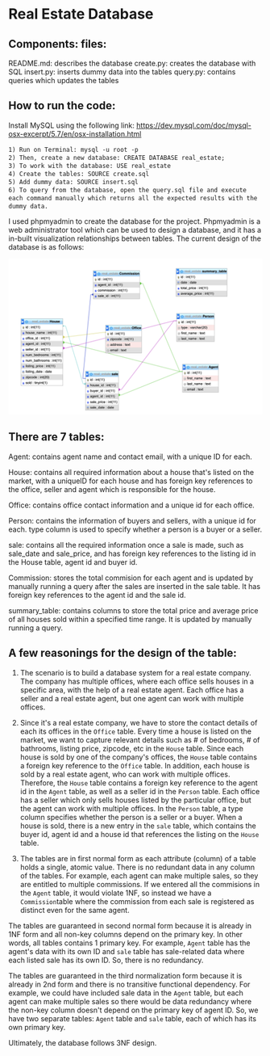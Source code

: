 # Real Estate Database 

## Components: files:

README.md: describes the database
create.py: creates the database with SQL
insert.py: inserts dummy data into the tables
query.py: contains queries which updates the tables


## How to run the code:

Install MySQL using the following link: https://dev.mysql.com/doc/mysql-osx-excerpt/5.7/en/osx-installation.html

	1) Run on Terminal: mysql -u root -p
	2) Then, create a new database: CREATE DATABASE real_estate;
	3) To work with the database: USE real_estate
	4) Create the tables: SOURCE create.sql 
	5) Add dummy data: SOURCE insert.sql
	6) To query from the database, open the query.sql file and execute each command manually which returns all the expected results with the dummy data.
	
I used phpmyadmin to create the database for the project. Phpmyadmin is a web administrator tool which can be used to design a database, and it has a in-built visualization relationships between tables. The current design of the database is as follows: 

![alt text](https://raw.githubusercontent.com/tanhakate/real_estate/master/real_estate_design.png)

## There are 7 tables:

Agent: contains agent name and contact email, with a unique ID for each. 

House: contains all required information about a house that's listed on the market, with a uniqueID for each house and has foreign key references to the office, seller and agent which is responsible for the house. 

Office: contains office contact information and a unique id for each office. 

Person: contains the information of buyers and sellers, with a unique id for each. type column is used to specify whether a person is a buyer or a seller. 

sale: contains all the required information once a sale is made, such as sale_date and sale_price, and has foreign key references to the listing id in the House table, agent id and buyer id. 

Commission: stores the total commision for each agent and is updated by manually running a query after the sales are inserted in the sale table. It has foreign key references to the agent id and the sale id. 

summary_table: contains columns to store the total price and average price of all houses sold within a specified time range. It is updated by manually running a query. 

## A few reasonings for the design of the table:

1) The scenario is to build a database system for a real estate company. The company has multiple offices, where each office sells houses in a specific area, with the help of a real estate agent. Each office has a seller and a real estate agent, but one agent can work with multiple offices. 

2) Since it's a real estate company, we have to store the contact details of each its offices in the `Office` table. Every time a house is listed on the market, we want to capture relevant details such as # of bedrooms, # of bathrooms, listing price, zipcode, etc in the `House` table. Since each house is sold by one of the company's offices, the `House` table contains a foreign key reference to the `Office` table. In addition, each house is sold by a real estate agent, who can work with multiple offices. Therefore, the `House` table contains a foreign key reference to the agent id in the `Agent` table, as well as a seller id in the `Person` table. Each office has a seller which only sells houses listed by the particular office, but the agent can work with multiple offices. In the `Person` table, a type column specifies whether the person is a seller or a buyer. When a house is sold, there is a new entry in the `sale` table, which contains the buyer id, agent id and a house id that references the listing on the `House` table. 

3) The tables are in first normal form as each attribute (column) of a table holds a single, atomic value. There is no redundant data in any column of the tables. For example, each agent can make multiple sales, so they are entitled to multiple commissions. If we entered all the commisions in the `Agent` table, it would violate 1NF, so instead we have a `Commission`table where the commission from each sale is registered as distinct even for the same agent. 

The tables are guaranteed in second normal form because it is already in 1NF form and all non-key columns depend on the primary key. In other words, all tables contains 1 primary key. For example, `Agent` table has the agent's data with its own ID and `sale` table has sale-related data where each listed sale has its own ID. So, there is no redundancy. 

The tables are guaranteed in the third normalization form because it is already in 2nd form and there is no transitive functional dependency. For example, we could have included sale data in the `Agent` table, but each agent can make multiple sales so there would be data redundancy where the non-key column doesn't depend on the primary key of agent ID. So, we have two separate tables: `Agent` table and `sale` table, each of which has its own primary key. 

Ultimately, the database follows 3NF design. 
